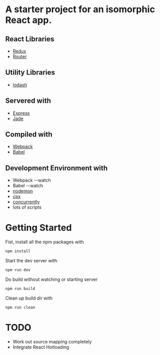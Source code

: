# A starter project for an isomorphic React app.

## React Libraries
- [Redux](https://github.com/reactjs/redux)
- [Router](https://github.com/reactjs/react-router)

## Utility Libraries
- [lodash](https://lodash.com/)

## Servered with
- [Express](https://expressjs.com/)
- [Jade](http://jade-lang.com/)

## Compiled with
- [Webpack](https://webpack.github.io/)
- [Babel](https://babeljs.io/)

## Development Environment with
- Webpack --watch
- Babel --watch
- [nodemon](https://github.com/remy/nodemon)
- [cpx](https://github.com/mysticatea/cpx)
- [concurrently](https://github.com/kimmobrunfeldt/concurrently)
- lots of scripts

# Getting Started

Fist, install all the npm packages with

```shell
npm install
```

Start the dev server with

```shell
npm run dev
```

Do build without watching or starting server

```shell
npm run build
```

Clean up build dir with

```shell
npm run clean
```

# TODO
- Work out source mapping completely
- Integrate React Hotloading
